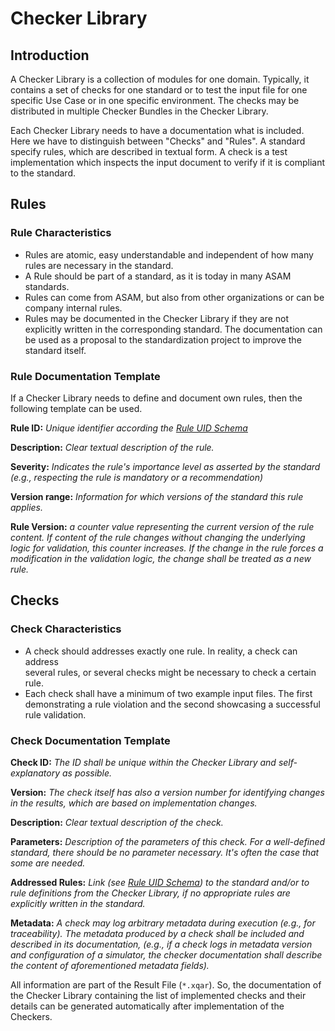 <!---
This Source Code Form is subject to the terms of the Mozilla
Public License, v. 2.0. If a copy of the MPL was not distributed
with this file, You can obtain one at https://mozilla.org/MPL/2.0/.
-->

# Checker Library

## Introduction

A Checker Library is a collection of modules for one domain. Typically, it
contains a set of checks for one standard or to test the input file for one
specific Use Case or in one specific environment. The checks may be distributed
in multiple Checker Bundles in the Checker Library.

Each Checker Library needs to have a documentation what is included. Here we
have to distinguish between "Checks" and "Rules". A standard specify rules,
which are described in textual form. A check is a test implementation which
inspects the input document to verify if it is compliant to the standard.

## Rules

### Rule Characteristics

- Rules are atomic, easy understandable and independent of how many rules are
  necessary in the standard.
- A Rule should be part of a standard, as it is today in many ASAM standards.
- Rules can come from ASAM, but also from other organizations or can be company
  internal rules.
- Rules may be documented in the Checker Library if they are not explicitly
  written in the corresponding standard. The documentation can be used as a
  proposal to the standardization project to improve the standard itself.

### Rule Documentation Template

If a Checker Library needs to define and document own rules, then the following
template can be used.

**Rule ID:** _Unique identifier according the [Rule UID
Schema](rule_uid_schema.md)_

**Description:** _Clear textual description of the rule._

**Severity:** _Indicates the rule's importance level as asserted by the
standard (e.g., respecting the rule is mandatory or a recommendation)_

**Version range:** _Information for which versions of the standard this rule applies._

**Rule Version:** _a counter value representing the current version of the
rule content. If content of the rule changes without changing the underlying
logic for validation, this counter increases. If the change in the rule
forces a modification in the validation logic, the change shall be treated as
a new rule._

## Checks

### Check Characteristics

- A check should addresses exactly one rule. In reality, a check can address  
  several rules, or several checks might be necessary to check a certain rule.  
- Each check shall have a minimum of two example input files. The first
  demonstrating a rule violation and the second showcasing a successful rule
  validation.

### Check Documentation Template

**Check ID:** _The ID shall be unique within the Checker Library and
self-explanatory as possible._

**Version:** _The check itself has also a version number for identifying
changes in the results, which are based on implementation changes._

**Description:** _Clear textual description of the check._

**Parameters:** _Description of the parameters of this check. For a
well-defined standard, there should be no parameter necessary. It's often the
case that some are needed._

**Addressed Rules:** _Link (see [Rule UID Schema](rule_uid_schema.md)) to the
standard and/or to rule definitions from the Checker Library, if no appropriate
rules are explicitly written in the standard._

**Metadata:** _A check may log arbitrary metadata during execution (e.g., for
traceability). The metadata produced by a check shall be included and
described in its documentation, (e.g., if a check logs in metadata version and
configuration of a simulator, the checker documentation shall describe the
content of aforementioned metadata fields)._

All information are part of the Result File (`*.xqar`). So, the documentation of
the Checker Library containing the list of implemented checks and their details
can be generated automatically after implementation of the Checkers.
